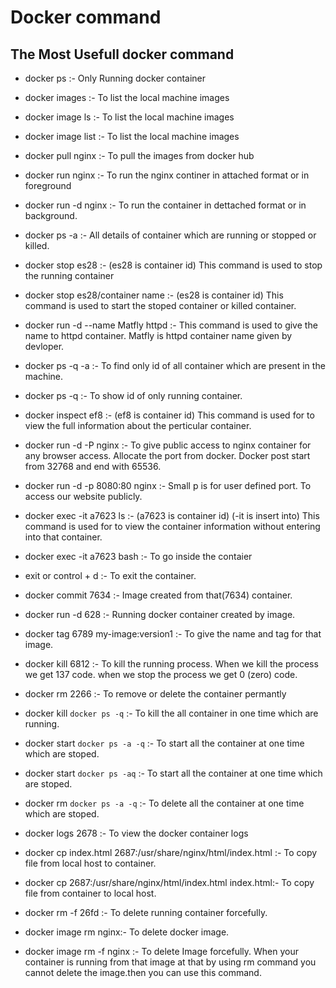 # Docker command 
## The Most Usefull docker command  
* docker ps :- Only Running docker container

* docker images :- To list the local machine images 

* docker image ls :- To list the local machine images

* docker image list :- To list the local machine images

* docker pull nginx :- To pull the images from docker hub

* docker run nginx :- To run the nginx continer in attached format or in foreground

* docker run -d nginx :- To run the container in dettached format or in background.

* docker ps -a :- All details of container which are running or stopped or killed.

* docker stop es28 :- (es28 is container id)  This command is used to stop the running container

* docker stop es28/container name :- (es28 is container id)  This command is used to start the stoped container or killed container.

* docker run -d --name Matfly httpd :- This command is used to give the name to httpd container. Matfly is httpd container name given by devloper.

* docker ps -q -a :- To find only id of all container which are present in the machine.

* docker ps -q :- To show id of only running container.

* docker inspect ef8 :- (ef8 is container id) This command is used for to view the full information about the perticular container.

* docker run -d -P nginx :- To give public access to nginx container for any browser access. Allocate the port from docker. Docker post start from 32768 and end with 65536.

* docker run -d -p 8080:80 nginx :- Small p is for user defined port. To access our website publicly. 

* docker exec -it a7623 ls :- (a7623 is container id) (-it is insert into) This command is used for to view the container information without entering into that container.

*  docker exec -it a7623 bash :- To go inside the contaier 

* exit or control + d :- To exit the container.

* docker commit 7634 :- Image created from that(7634) container.

* docker run -d 628 :- Running docker container created by image.

* docker tag 6789 my-image:version1 :- To give the name and tag for that image.

* docker kill 6812 :- To kill the running process. When we kill the process we get 137 code. when we stop the process we get 0 (zero) code.

* docker rm 2266 :- To remove or delete the container permantly

* docker kill `docker ps -q` :- To kill the all container in one time which are running.

* docker start `docker ps -a -q` :- To start all the container at one time which are stoped.

* docker start `docker ps -aq` :- To start all the container at one time which are stoped.

* docker rm `docker ps -a -q` :- To delete all the container at one time which are stoped.

* docker logs 2678 :- To view the docker container logs

* docker cp index.html 2687:/usr/share/nginx/html/index.html :- To copy file from local host to container.

* docker cp 2687:/usr/share/nginx/html/index.html  index.html:- To copy file from container to local host.

* docker rm -f 26fd :- To delete running container forcefully.

* docker image rm nginx:- To delete docker image.

* docker image rm -f nginx :- To delete Image forcefully. When your container is running from that image at that by using rm command you cannot delete the image.then you can use this command.

